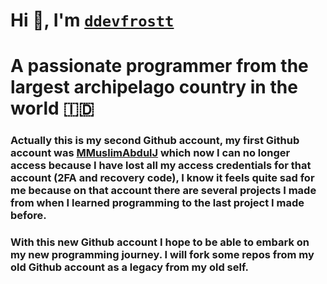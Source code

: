 # Hi 👋, I'm [`ddevfrostt`](https://github.com/ddevfrostt)
# A passionate programmer from the largest archipelago country in the world 🇮🇩

### Actually this is my second Github account, my first Github account was [MMuslimAbdulJ](https://github.com/MMuslimAbdulJ) which now I can no longer access because I have lost all my access credentials for that account (2FA and recovery code), I know it feels quite sad for me because on that account there are several projects I made from when I learned programming to the last project I made before.
### With this new Github account I hope to be able to embark on my new programming journey. I will fork some repos from my old Github account as a legacy from my old self.
